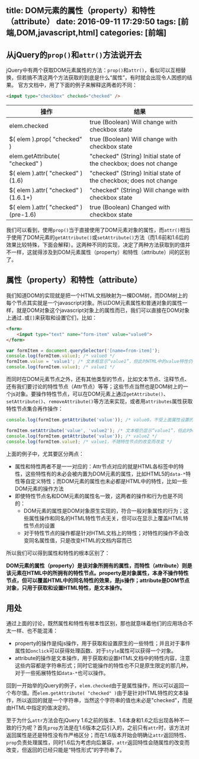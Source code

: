 title: DOM元素的属性（property）和特性（attribute）
date: 2016-09-11 17:29:50
tags: [前端,DOM,javascript,html]
categories: [前端]
---
## 从jQuery的`prop()`和`attr()`方法说开去
jQuery中有两个获取DOM元素属性的方法：`prop()`和`attr()`，看似可以互相替换，但若搞不清这两个方法获取的到底是什么“属性”，有时就会出现令人困惑的结果。
官方文档中，用了下面的例子来解释这两者的不同：

```html
<input type="checkbox" checked="checked" />
```

| 操作 | 结果 |
| --- | --- |
| elem.checked | true (Boolean) Will change with checkbox state |
| $( elem ).prop( "checked" ) | true (Boolean) Will change with checkbox state
| elem.getAttribute( "checked" )  | "checked" (String) Initial state of the checkbox; does not change |
| $( elem ).attr( "checked" ) (1.6) | "checked" (String) Initial state of the checkbox; does not change |
| $( elem ).attr( "checked" ) (1.6.1+) | "checked" (String) Will change with checkbox state |
| $( elem ).attr( "checked" ) (pre-1.6) | true (Boolean) Changed with checkbox state |

我们可以看到，使用`prop()`当于直接使用了DOM元素对象的属性，而`attr()`相当于使用了DOM元素的`getAttribute()`或`setAttribute()`方法（而1.6前和1.6后的效果比较特殊，下面会解释）。这两种不同的实现，决定了两种方法获取到的值并不一样，这就得涉及到DOM元素属性（property）和特性（attribute）间的区别了。


## 属性（property）和特性（attribute）
我们知道DOM的实现就是把一个HTML文档映射为一棵DOM树，而DOM树上的每个节点其实就是一个javascript对象。所以DOM元素属性和普通对象的属性一样，就是DOM对象这个javascript对象上的属性而已，我们可以直接在DOM对象上通过`.`或`[]`来获取和设置它们，比如：

```html
<form>
    <input type="text" name="form-item" value="value0">
</form>
```

```javascript
var formItem = document.querySelector('[name=from-item]');
console.log(formItem.value); /* value0 */
formItem.value = 'value1'; /* 文本框显示“value1”，但此时HTML中的value特性仍为"value0"  */
console.log(formItem.value); /* value1 */
```

而同时在DOM元素节点之外，还有其他类型的节点，比如文本节点、注释节点、还有我们要讨论的特性节点（Attr节点）等等；这些节点当然也是DOM树上的一个js对象。要操作特性节点，可以在DOM元素上通过`getAttribute()`、`setAttribute()`、`removeAttribute()`等方法来实现，或者用`attributes`属性获取特性节点集合再作操作：

```javascript
console.log(formItem.getAttribute('value')); /* value0，不受上面属性设置的影响，仍保持页面加载后html中的值 */

formItem.setAttribute('value', 'value2'); /* 文本框仍显示“value1”，但此时HTML中的value特性已被改为"value2" */
console.log(formItem.getAttribute('value')); /* value2 */
console.log(formItem.value); /* value1，不随特性节点的改变而改变 */
```

上面的例子中，尤其要区分两点：
* 属性和特性两者不是一一对应的：Attr节点对应的就是HTML各标签中的特性，这些特性有的未必会被内置为DOM元素的属性，比如HTML5的`data-*`特性等自定义特性；而DOM元素的属性也未必都是HTML中的特性，比如一些DOM元素的操作方法
* 即使特性节点名和DOM元素的属性名一致，这两者的操作和行为也是不同的：
    * DOM元素的属性是DOM对象原生实现的，符合一般对象属性的行为；这些属性操作和同名的HTML特性节点无关，但可以在显示上覆盖HTML特性节点的设置
    * 对于特性节点的操作都是针对HTML文档上的特性；对特性的操作不会改变同名属性值，只是改变HTML的文档内容而已

所以我们可以得到属性和特性的根本区别了：

**DOM元素的属性（property）是该对象所拥有的属性，而特性（attribute）则是该元素在HTML中的所拥有的特性节点。property是对象属性，本身不操作特性节点，但可以覆盖HTML中的同名特性的效果，是js操作；attribute是DOM节点对象，只用于获取和设置HTML特性，是文本操作。**

## 用处
通过上面的讨论，既然属性和特性有根本性区别，那也就意味着他们的应用场合不太一样、也不能混淆：
* property的操作是纯js操作，用于获取和设置原生的一些特性；并且对于事件属性如`onclick`可以获得处理函数、对于`style`属性可以获得一个对象。
* attribute的操作是文本操作，用于获取和设置HTML文档中的特性内容，注意这些内容都是字符串形式；同时它能操作的特性也不只是原生限定的那几种，对于一些拓展特性如`data-*`也可以操作。

回到一开始举的jQuery的例子，`elem.checked`由于是属性操作，所以可以返回一个布尔值。而`elem.getAttribute( "checked" )`由于是针对HTML特性的文本操作，所以返回的就是一个字符串，当然这个字符串的值也未必是"checked"，而是由HTML中指定的值决定的。

至于为什么`attr`方法会在jQuery 1.6之前的版本、1.6本身和1.6之后出现各种不一致的行为呢？首先`prop`方法是在1.6版本之后引入的，之前只有`attr`时，该方法对返回属性是还是特性没有作严格区分；而在1.6版本开始会明确让`attr`返回特性、`prop`负责处理属性，同时1.6后为考虑向后兼容，`attr`返回特性会随属性的改变而改变，但返回的已经只能是“特性形式”的字符串了。